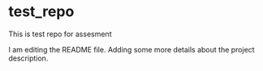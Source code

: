 # test_repo
This is test repo for assesment

I am editing the README file. Adding some more details about the project description.
